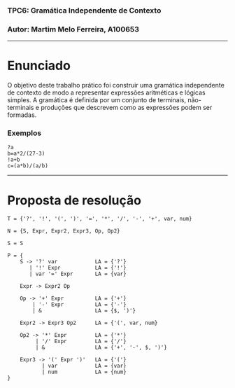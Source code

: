 ### **TPC6**: Gramática Independente de Contexto
### **Autor**: Martim Melo Ferreira, A100653

------------------------------------------------------------------------------

# Enunciado

O objetivo deste trabalho prático foi construir uma gramática independente de contexto de modo a representar expressões aritméticas e lógicas simples. A gramática é definida por um conjunto de terminais, não-terminais e produções que descrevem como as expressões podem ser formadas.

### Exemplos

```
?a
b=a*2/(27-3)
!a+b
c=(a*b)/(a/b)
```

------------------------------------------------------------------------------

# Proposta de resolução

```
T = {'?', '!', '(', ')', '=', '*', '/', '-', '+', var, num}

N = {S, Expr, Expr2, Expr3, Op, Op2}

S = S

P = {
    S -> '?' var            LA = {'?'}
       | '!' Expr           LA = {'!'}
       | var '=' Expr       LA = {var}

    Expr -> Expr2 Op

    Op -> '+' Expr          LA = {'+'}
        | '-' Expr          LA = {'-'}
        | &                 LA = {$, ')'}

    Expr2 -> Expr3 Op2      LA = {'(', var, num}

    Op2 -> '*' Expr         LA = {'*'}
         | '/' Expr         LA = {'/'}
         | &                LA = {'+', '-', $, ')'}

    Expr3 -> '(' Expr ')'   LA = {'('}
           | var            LA = {var}
           | num            LA = {num}
}
```